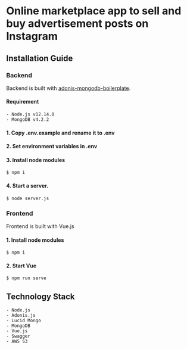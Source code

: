 # Online marketplace app to sell and buy advertisement posts on Instagram

## Installation Guide

### Backend

Backend is built with [adonis-mongodb-boilerplate](https://github.com/duyluonglc/adonis-mongodb-boilerplate).

#### Requirement

    - Node.js v12.14.0
    - MongoDB v4.2.2

#### 1. Copy .env.example and rename it to .env
#### 2. Set environment variables in .env
#### 3. Install node modules
```console
$ npm i
```
#### 4. Start a server.
```
$ node server.js
```

### Frontend

Frontend is built with Vue.js

#### 1. Install node modules
```console
$ npm i
```
#### 2. Start Vue
```console
$ npm run serve
```

## Technology Stack

    - Node.js
    - Adonis.js
    - Lucid Mongo
    - MongoDB
    - Vue.js
    - Swagger
    - AWS S3